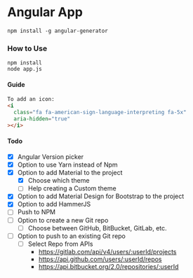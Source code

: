 # Angular App

`npm install -g angular-generator`

### How to Use

```
npm install
node app.js
```

#### Guide

```html
To add an icon:
<i
  class="fa fa-american-sign-language-interpreting fa-5x"
  aria-hidden="true"
></i>
```

#### Todo

- [x] Angular Version picker
- [x] Option to use Yarn instead of Npm
- [x] Option to add Material to the project
  - [x] Choose which theme
  - [ ] Help creating a Custom theme
- [x] Option to add Material Design for Bootstrap to the project
- [x] Option to add HammerJS
- [ ] Push to NPM
- [ ] Option to create a new Git repo
  - [ ] Choose between GitHub, BitBucket, GitLab, etc.
- [ ] Option to push to an existing Git repo
  - [ ] Select Repo from APIs
    - https://gitlab.com/api/v4/users/:userId/projects
    - https://api.github.com/users/:userId/repos
    - https://api.bitbucket.org/2.0/repositories/:userId
